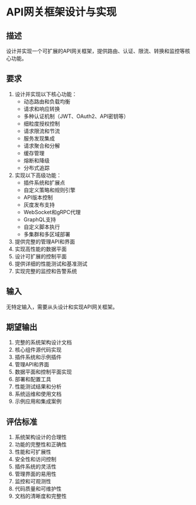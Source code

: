 # API网关框架设计与实现

## 描述
设计并实现一个可扩展的API网关框架，提供路由、认证、限流、转换和监控等核心功能。

## 要求
1. 设计并实现以下核心功能：
   - 动态路由和负载均衡
   - 请求和响应转换
   - 多种认证机制（JWT、OAuth2、API密钥等）
   - 细粒度授权控制
   - 请求限流和节流
   - 服务发现集成
   - 请求聚合和分解
   - 缓存管理
   - 熔断和降级
   - 分布式追踪
2. 实现以下高级功能：
   - 插件系统和扩展点
   - 自定义策略和规则引擎
   - API版本控制
   - 灰度发布支持
   - WebSocket和gRPC代理
   - GraphQL支持
   - 自定义脚本执行
   - 多集群和多区域部署
3. 提供完整的管理API和界面
4. 实现高性能的数据平面
5. 设计可扩展的控制平面
6. 提供详细的性能测试和基准测试
7. 实现完整的监控和告警系统

## 输入
无特定输入，需要从头设计和实现API网关框架。

## 期望输出
1. 完整的系统架构设计文档
2. 核心组件源代码实现
3. 插件系统和示例插件
4. 管理API和界面
5. 数据平面和控制平面实现
6. 部署和配置工具
7. 性能测试结果和分析
8. 系统运维和使用文档
9. 示例应用和集成案例

## 评估标准
1. 系统架构设计的合理性
2. 功能的完整性和正确性
3. 性能和可扩展性
4. 安全性和访问控制
5. 插件系统的灵活性
6. 管理界面的易用性
7. 监控和可观测性
8. 代码质量和可维护性
9. 文档的清晰度和完整性